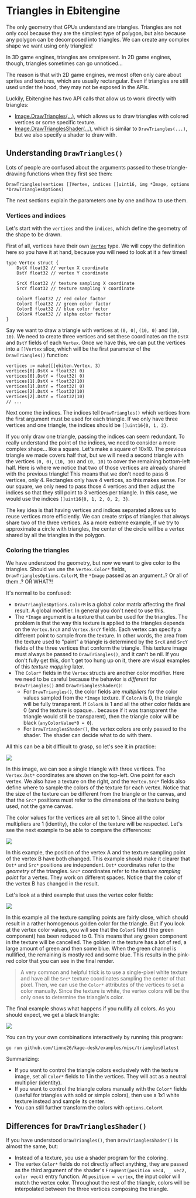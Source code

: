# Triangles in Ebitengine

The only geometry that GPUs understand are triangles. Triangles are not only cool because they are the simplest type of polygon, but also because any polygon can be decomposed into triangles. We can create any complex shape we want using only triangles!

In 3D game engines, triangles are omnipresent. In 2D game engines, though, triangles sometimes can go unnoticed...

The reason is that with 2D game engines, we most often only care about sprites and textures, which are usually rectangular. Even if triangles are still used under the hood, they may not be exposed in the APIs.

Luckily, Ebitengine has two API calls that allow us to work directly with triangles:
- [Image.DrawTriangles(...)](https://pkg.go.dev/github.com/hajimehoshi/ebiten/v2#Image.DrawTriangles), which allows us to draw triangles with colored vertices or some specific texture.
- [Image.DrawTrianglesShader(...)](https://pkg.go.dev/github.com/hajimehoshi/ebiten/v2#Image.DrawTrianglesShader), which is similar to `DrawTriangles(...)`, but we also specify a shader to draw with.

## Understanding `DrawTriangles()`

Lots of people are confused about the arguments passed to these triangle-drawing functions when they first see them:
```Golang
DrawTriangles(vertices []Vertex, indices []uint16, img *Image, options *DrawTrianglesOptions)
```

The next sections explain the parameters one by one and how to use them.

### Vertices and indices

Let's start with the `vertices` and the `indices`, which define the geometry of the shape to be drawn.

First of all, vertices have their own [`Vertex`](https://pkg.go.dev/github.com/hajimehoshi/ebiten/v2#Vertex) type. We will copy the definition here so you have it at hand, because you will need to look at it a few times!
```Golang
type Vertex struct {
	DstX float32 // vertex X coordinate
	DstY float32 // vertex Y coordinate

	SrcX float32 // texture sampling X coordinate
	SrcY float32 // texture sampling Y coordinate

	ColorR float32 // red color factor
	ColorG float32 // green color factor
	ColorB float32 // blue color factor
	ColorA float32 // alpha color factor
}
```

Say we want to draw a triangle with vertices at `(0, 0)`, `(10, 0)` and `(10, 10)`. We need to create three vertices and set these coordinates on the `DstX` and `DstY` fields of each `Vertex`. Once we have this, we can put the vertices into a `[]Vertex` slice, which will be the first parameter of the `DrawTriangles()` function:
```Golang
vertices := make([]ebiten.Vertex, 3)
vertices[0].DstX = float32( 0)
vertices[0].DstY = float32( 0)
vertices[1].DstX = float32(10)
vertices[1].DstY = float32( 0)
vertices[2].DstX = float32(10)
vertices[2].DstY = float32(10)
// ...
```

Next come the indices. The indices tell `DrawTriangles()` which vertices from the first argument must be used for each triangle. If we only have three vertices and one triangle, the indices should be `[]uint16{0, 1, 2}`.

If you only draw one triangle, passing the indices can seem redundant. To really understand the point of the indices, we need to consider a more complex shape... like a square. Let's make a square of 10x10. The previous triangle we made covers half that, but we will need a second triangle with the vertices `(0, 0)`, `(10, 10)` and `(0, 10)` to cover the remaining bottom-left half. Here is where we notice that two of those vertices are already shared with the previous triangle! This means that we don't need to pass 6 vertices, only 4. Rectangles only have 4 vertices, so this makes sense. For our square, we only need to pass those 4 vertices and then adjust the indices so that they still point to 3 vertices per triangle. In this case, we would use the indices `[]uint16{0, 1, 2, 0, 2, 3}`.

The key idea is that having vertices and indices separated allows us to reuse vertices more efficiently. We can create strips of triangles that always share two of the three vertices. As a more extreme example, if we try to approximate a circle with triangles, the center of the circle will be a vertex shared by all the triangles in the polygon.

### Coloring the triangles

We have understood the geometry, but now we want to give color to the triangles. Should we use the `Vertex.Color*` fields, `DrawTrianglesOptions.ColorM`, the `*Image` passed as an argument..? Or all of them..? OR WHAT?!

It's normal to be confused:
- `DrawTrianglesOptions.ColorM` is a global color matrix affecting the final result. A global modifier. In general you don't need to use this.
- The `*Image` argument is a texture that can be used for the triangles. The problem is that the way this texture is applied to the triangles depends on the `Vertex.SrcX` and `Vertex.SrcY` fields. Each vertex can specify a different point to sample from the texture. In other words, the area from the texture used to "paint" a triangle is determined by the `SrcX` and `SrcY` fields of the three vertices that conform the triangle. This texture image must always be passed to `DrawTriangles()`, and it can't be nil. If you don't fully get this, don't get too hung up on it, there are visual examples of this *texture mapping* later.
- The `Color*` fields in the `Vertex` structs are another color modifier. Here we need to be careful because the behavior is *different* for `DrawTriangles()` and `DrawTrianglesShader()`:
	- For `DrawTriangles()`, the color fields are *multipliers* for the color values sampled from the `*Image` texture. If `ColorA` is 0, the triangle will be fully transparent. If `ColorA` is 1 and all the other color fields are 0 (and the texture is opaque... because if it was transparent the triangle would still be transparent), then the triangle color will be black (`anyColorValue*0 = 0`).
	- For `DrawTrianglesShader()`, the vertex colors are only passed to the shader. The shader can decide what to do with them.

All this can be a bit difficult to grasp, so let's see it in practice:

![](https://github.com/tinne26/kage-desk/blob/main/img/triangle_A.png?raw=true)

In this image, we can see a single triangle with three vertices. The `Vertex.Dst*` coordinates are shown on the top-left. One point for each vertex. We also have a texture on the right, and the `Vertex.Src*` fields also define where to sample the colors of the texture for each vertex. Notice that the size of the texture can be different from the triangle or the canvas, and that the `Src*` positions must refer to the dimensions of the texture being used, not the game canvas.

The color values for the vertices are all set to 1. Since all the color multipliers are 1 (identity), the color of the texture will be respected. Let's see the next example to be able to compare the differences:

![](https://github.com/tinne26/kage-desk/blob/main/img/triangle_B.png?raw=true)

In this example, the position of the vertex A and the texture sampling point of the vertex B have both changed. This example should make it clearer that `Dst*` and `Src*` positions are independent. `Dst*` coordinates refer to the *geometry* of the triangles. `Src*` coordinates refer to the *texture sampling point* for a vertex. They work on different spaces. Notice that the color of the vertex B has changed in the result.

Let's look at a third example that uses the vertex color fields:

![](https://github.com/tinne26/kage-desk/blob/main/img/triangle_C.png?raw=true)

In this example all the texture sampling points are fairly close, which should result in a rather homogenous golden color for the triangle. But if you look at the vertex color values, you will see that the `ColorG` field (the green component) has been reduced to 0. This means that any green component in the texture will be cancelled. The golden in the texture has a lot of red, a large amount of green and then some blue. When the green channel is nullified, the remaining is mostly red and some blue. This results in the pink-red color that you can see in the final render.

> A very common and helpful trick is to use a single-pixel white texture and have all the `Src*` texture coordinates sampling the center of that pixel. Then, we can use the `Color*` attributes of the vertices to set a color manually. Since the texture is white, the vertex colors will be the only ones to determine the triangle's color.

The final example shows what happens if you nullify all colors. As you should expect, we get a black triangle:

![](https://github.com/tinne26/kage-desk/blob/main/img/triangle_D.png?raw=true)

You can try your own combinations interactively by running this program:
```
go run github.com/tinne26/kage-desk/examples/misc/triangles@latest
```

Summarizing:
- If you want to control the triangle colors exclusively with the texture image, set all `Color*` fields to 1 in the vertices. They will act as a neutral multiplier (identity).
- If you want to control the triangle colors manually with the `Color*` fields (useful for triangles with solid or simple colors), then use a 1x1 white texture instead and sample its center.
- You can still further transform the colors with `options.ColorM`.


## Differences for `DrawTrianglesShader()`

If you have understood `DrawTriangles()`, then `DrawTrianglesShader()` is almost the same, but:
- Instead of a texture, you use a shader program for the coloring.
- The vertex `Color*` fields do not directly affect anything, they are passed as the third argument of the shader's `Fragment(position vec4, _ vec2, color vec4)` entry function. At `position = vertex`, the input color will match the vertex color. Throughout the rest of the triangle, colors will be interpolated between the three vertices composing the triangle.




